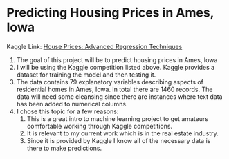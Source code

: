 # Predicting Housing Prices in Ames, Iowa
Kaggle Link: [House Prices: Advanced Regression Techniques](https://www.kaggle.com/c/house-prices-advanced-regression-techniques)

1. The goal of this project will be to predict housing prices in Ames, Iowa
2. I will be using the Kaggle competition listed above. Kaggle provides a dataset for training the model and then testing it.
3. The data contains 79 explanatory variables describing aspects of residential homes in Ames, Iowa. In total there are 1460 records. The data will need some cleansing since there are instances where text data has been added to numerical columns.
4. I chose this topic for a few reasons:
	1. This is a great intro to machine learning project to get amateurs comfortable working through Kaggle competitions.
	2. It is relevant to my current work which is in the real estate industry.
	3. Since it is provided by Kaggle I know all of the necessary data is there to make predictions.